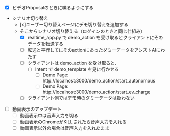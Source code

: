 - [x] ビデオProposalのときに喋るようにする
  
- シナリオ切り替え
  - [x]ユーザー切り替えページにデモ切り替えを追加する
  - そこからシナリオ切り替える（ログインのときと同じ仕組み）
    - [x] realtime_app.py で demo_action を受け取るとクライアントにそのデータを転送する
    - [ ] 転送と平行してにそのactionにあったダミーデータをアシストAIにわたす
    - [ ] クライアントは demo_action を受け取ると、
      - [ ] Intent で demo_template を見に行かせる
        - [ ] Demo Page: http://localhost:3000/demo_action/start_autonomous
        - [ ] Demo Page: http://localhost:3000/demo_action/start_ev_charge
    - [ ] クライアント側ではデモ時のダミーデータは扱わない
- [ ] 動画表示のアップデート
  - [ ] 動画表示中は音声入力を切る
  - [ ] 動画表示のChromeがKILLされたら音声入力を入れる
  - [ ] 動画表示以外の場合は音声入力を入れたまま